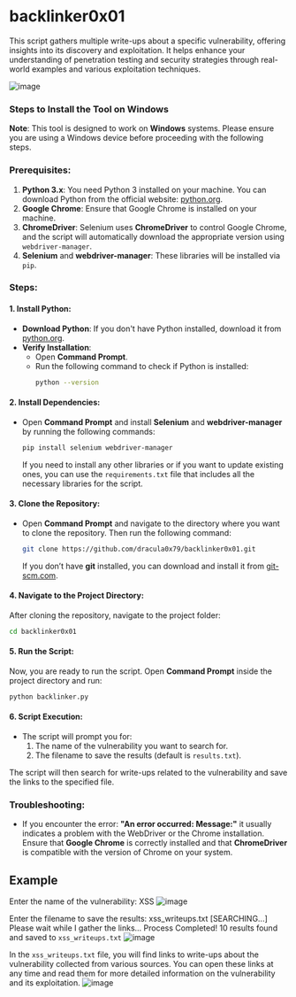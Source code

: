 # backlinker0x01                                                                                
This script gathers multiple write-ups about a specific vulnerability, offering insights into its discovery and exploitation. It helps enhance your understanding of penetration testing and security strategies through real-world examples and various exploitation techniques.

![image](https://github.com/user-attachments/assets/842a3479-5c13-4f5c-aa6d-56cfddafade1)

### Steps to Install the Tool on **Windows**

**Note**: This tool is designed to work on **Windows** systems. Please ensure you are using a Windows device before proceeding with the following steps.

### Prerequisites:
1. **Python 3.x**: You need Python 3 installed on your machine. You can download Python from the official website: [python.org](https://www.python.org/downloads/).
2. **Google Chrome**: Ensure that Google Chrome is installed on your machine.
3. **ChromeDriver**: Selenium uses **ChromeDriver** to control Google Chrome, and the script will automatically download the appropriate version using `webdriver-manager`.
4. **Selenium** and **webdriver-manager**: These libraries will be installed via `pip`.

### Steps:

#### 1. Install Python:
- **Download Python**: If you don't have Python installed, download it from [python.org](https://www.python.org/downloads/).
- **Verify Installation**:
    - Open **Command Prompt**.
    - Run the following command to check if Python is installed:
      ```bash
      python --version
      ```

#### 2. Install Dependencies:
- Open **Command Prompt** and install **Selenium** and **webdriver-manager** by running the following commands:

    ```bash
    pip install selenium webdriver-manager
    ```

    If you need to install any other libraries or if you want to update existing ones, you can use the `requirements.txt` file that includes all the necessary libraries for the script.

#### 3. Clone the Repository:
- Open **Command Prompt** and navigate to the directory where you want to clone the repository. Then run the following command:
  
    ```bash
    git clone https://github.com/dracula0x79/backlinker0x01.git
    ```

    If you don’t have **git** installed, you can download and install it from [git-scm.com](https://git-scm.com/).

#### 4. Navigate to the Project Directory:
After cloning the repository, navigate to the project folder:

```bash
cd backlinker0x01
```

#### 5. Run the Script:
Now, you are ready to run the script. Open **Command Prompt** inside the project directory and run:

```bash
python backlinker.py
```

#### 6. Script Execution:
- The script will prompt you for:
  1. The name of the vulnerability you want to search for.
  2. The filename to save the results (default is `results.txt`).
  
The script will then search for write-ups related to the vulnerability and save the links to the specified file.

### Troubleshooting:
- If you encounter the error: **"An error occurred: Message:"** it usually indicates a problem with the WebDriver or the Chrome installation. Ensure that **Google Chrome** is correctly installed and that **ChromeDriver** is compatible with the version of Chrome on your system.


## Example

Enter the name of the vulnerability: XSS
![image](https://github.com/user-attachments/assets/1f6b251c-508f-4311-a913-61e555ebc5b1)

Enter the filename to save the results: xss_writeups.txt
[SEARCHING...] Please wait while I gather the links...
Process Completed! 10 results found and saved to `xss_writeups.txt`
![image](https://github.com/user-attachments/assets/9eca4e1d-25e0-4cb4-8899-5aef1f277108)

In the `xss_writeups.txt` file, you will find links to write-ups about the vulnerability collected from various sources. You can open these links at any time and read them for more detailed information on the vulnerability and its exploitation.
![image](https://github.com/user-attachments/assets/ad2e1aeb-8c4b-4036-9c9b-71a8c261e98d)




